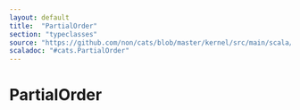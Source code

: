 ```yaml
---
layout: default
title:  "PartialOrder"
section: "typeclasses"
source: "https://github.com/non/cats/blob/master/kernel/src/main/scala/cats/PartialOrder.scala"
scaladoc: "#cats.PartialOrder"
---
```

# PartialOrder

